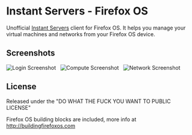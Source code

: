 Instant Servers - Firefox OS
============================

Unofficial [Instant Servers](http://cloud.telefonica.com/instantservers/) client for Firefox OS.
It helps you manage your virtual machines and networks from your Firefox OS device.

Screenshots
-----------

![Login Screenshot](https://raw.github.com/palmerabollo/instantservers-firefoxos/master/style/icons/screenshot_1.jpg)
&nbsp;
![Compute Screenshot](https://raw.github.com/palmerabollo/instantservers-firefoxos/master/style/icons/screenshot_2.jpg)
&nbsp;
![Network Screenshot](https://raw.github.com/palmerabollo/instantservers-firefoxos/master/style/icons/screenshot_3.jpg)

License
-------
Released under the "DO WHAT THE FUCK YOU WANT TO PUBLIC LICENSE"

Firefox OS building blocks are included, more info at http://buildingfirefoxos.com
